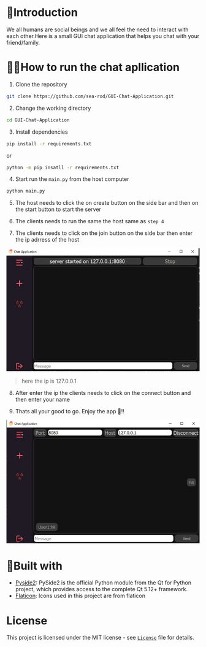 # 👋Introduction
We all humans are social beings and we all feel the need to interact with each other.Here is a small GUI chat application that helps you chat with your friend/family.

# 🏃‍♂️How to run the chat apllication
1. Clone the repository

``` bash
git clone https://github.com/sea-rod/GUI-Chat-Application.git
```
2. Change the working directory
```bash
cd GUI-Chat-Application
```
3. Install dependencies
```bash
pip install -r requirements.txt
```
or
```bash
python -m pip insatll -r requirements.txt 
```
4. Start run the `main.py` from the host computer
```bash
python main.py
```
5. The host needs to click the on create button on the side bar and then on the start button to start the server

6. The clients needs to run the same the host same as `step 4` 

7. The clients needs to click on the join button on the side bar then enter the ip adrress of the host   

<img src="./Screenshots/Screenshot_1.png"/>

>here the ip is 127.0.0.1


8. After enter the ip the clients needs to click on the connect button and then enter your name


9. Thats all your good to go. Enjoy the app 💖!!

<img src="./Screenshots/Screenshot_2.png"/>

# 🔨Built with
- [Pyside2](https://www.qt.io/): PySide2 is the official Python module from the Qt for Python project, which provides access to the complete Qt 5.12+ framework.
- [Flaticon](https://www.flaticon.com/): Icons used in this project are from flaticon 

# License
This project is licensed under the MIT license - see [`License`](LICENSE.txt) file for details.